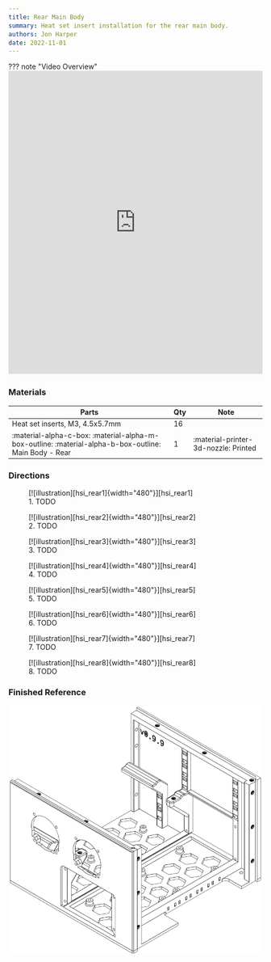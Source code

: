 ```yaml
---
title: Rear Main Body
summary: Heat set insert installation for the rear main body.
authors: Jon Harper
date: 2022-11-01
---
```


??? note "Video Overview"
    <iframe src="https://jon-harper.github.io/OmniBox/video/0.9.9/hsi_rear.mp4" frameborder="0" width="100%" height="600px" allowfullscreen></iframe>

### Materials

| Parts                             | Qty | Note                            |
|-----------------------------------|-----|---------------------------------|
| Heat set inserts, M3, 4.5x5.7mm   | 16  |                                 |
| :material-alpha-c-box: :material-alpha-m-box-outline: :material-alpha-b-box-outline: Main Body - Rear | 1   | :material-printer-3d-nozzle: Printed |

### Directions
                                                            
<figure markdown>
  [![illustration][hsi_rear1]{width="480"}][hsi_rear1]
  <figcaption>1. TODO</figcaption>
</figure>

<figure markdown>
  [![illustration][hsi_rear2]{width="480"}][hsi_rear2]
  <figcaption>2. TODO</figcaption>
</figure>

<figure markdown>
  [![illustration][hsi_rear3]{width="480"}][hsi_rear3]
  <figcaption>3. TODO</figcaption>
</figure>

<figure markdown>
  [![illustration][hsi_rear4]{width="480"}][hsi_rear4]
  <figcaption>4. TODO</figcaption>
</figure>

<figure markdown>
  [![illustration][hsi_rear5]{width="480"}][hsi_rear5]
  <figcaption>5. TODO</figcaption>
</figure>

<figure markdown>
  [![illustration][hsi_rear6]{width="480"}][hsi_rear6]
  <figcaption>6. TODO</figcaption>
</figure>

<figure markdown>
  [![illustration][hsi_rear7]{width="480"}][hsi_rear7]
  <figcaption>7. TODO</figcaption>
</figure>

<figure markdown>
  [![illustration][hsi_rear8]{width="480"}][hsi_rear8]
  <figcaption>8. TODO</figcaption>
</figure>

### Finished Reference

[![illustration][hsi_rear_final]][hsi_rear_final]

[hsi_rear1]: ../img/assembly/hsi/rear/rear_hsi1.png
[hsi_rear2]: ../img/assembly/hsi/rear/rear_hsi2.png
[hsi_rear3]: ../img/assembly/hsi/rear/rear_hsi3.png
[hsi_rear4]: ../img/assembly/hsi/rear/rear_hsi4.png
[hsi_rear5]: ../img/assembly/hsi/rear/rear_hsi5.png
[hsi_rear6]: ../img/assembly/hsi/rear/rear_hsi6.png
[hsi_rear7]: ../img/assembly/hsi/rear/rear_hsi7.png
[hsi_rear8]: ../img/assembly/hsi/rear/rear_hsi8.png
[hsi_rear_final]: ../img/assembly/hsi/rear/rear_hsi_final.png